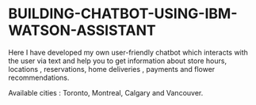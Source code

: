 # BUILDING-CHATBOT-USING-IBM-WATSON-ASSISTANT
Here I have developed my own user-friendly chatbot which interacts with the user via text and help you to get information about store hours, locations , reservations, home deliveries , payments and flower recommendations. 

Available cities : Toronto, Montreal, Calgary and Vancouver.
